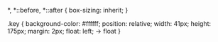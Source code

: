 *, *::before, *::after {
  box-sizing: inherit;
}

.key {
  background-color: #ffffff;
  position: relative;
  width: 41px;
  height: 175px;
  margin: 2px;
  float: left; ->  float
}
